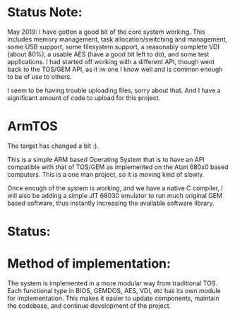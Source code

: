 # Status Note:
May 2019:  I have gotten a good bit of the core system working.  This includes memory management, task allocation/switching and management, some USB support, some filesystem support, a reasonably complete VDI (about 80%), a usable AES (have a good bit left to do), and some test applications.   I had started off working with a different API, though went back to the TOS/GEM API, as it iw one I know well and is common enough to be of use to others.

I seem to be having trouble uploading files, sorry about that.  And I have a significant amount of code to upload for this project.

# ArmTOS
The target has changed a bit :).

This is a simple ARM based Operating System that is to have an API compatible with that of TOS/GEM as implemented on the Atari 680x0 based computers.  This is a one man project, so it is moving kind of slowly.

Once enough of the system is working, and we have a native C compiler, I will also be adding a simple JIT 68030 emulator to run much original GEM based software, thus instantly increasing the available software library.

# Status:

# Method of implementation:
The system is implemented in a more modular way from traditional TOS.   Each functional type in BIOS, GEMDOS, AES, VDI, etc has its own module for implementation.   This makes it easier to update components, maintain the codebase, and continue development of the project.
